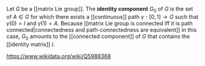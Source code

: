 Let $G$ be a [[matrix Lie group]]. The **identity component** $G_0$ of $G$ is the set of $A\in G$ for which there exists a [[continuous]] path $\gamma:[0,1]\to G$ such that $\gamma(0) = I$ and $\gamma(1) = A$. Because [[matrix Lie group is connected iff it is path connected|connectedness and path-connectedness are equivalent]] in this case, $G_0$ amounts to the [[connected component]] of $G$ that contains the [[identity matrix]] $I$. 

https://www.wikidata.org/wiki/Q5988368